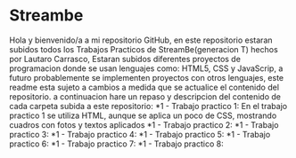# Streambe
  Hola y bienvenido/a a mi repositorio GitHub, en este repositorio estaran subidos todos los Trabajos Practicos de StreamBe(generacion T) hechos por Lautaro Carrasco, Estaran subidos diferentes proyectos de programacion donde se usan lenguajes como: HTML5, CSS y JavaScrip, a futuro probablemente se implementen proyectos con otros lenguajes, este readme esta sujeto a cambios a medida que se actualice el contenido del repositorio.
  a continuacion hare un repaso y descripcion del contenido de cada carpeta subida a este repositorio:
  *1 - Trabajo practico 1: En el trabajo practico 1 se utiliza HTML, aunque se aplica un poco de CSS, mostrando cuadros con fotos y textos aplicados
  *1 - Trabajo practico 2:
  *1 - Trabajo practico 3:
  *1 - Trabajo practico 4:
  *1 - Trabajo practico 5:
  *1 - Trabajo practico 6:
  *1 - Trabajo practico 7:
  *1 - Trabajo practico 8:
